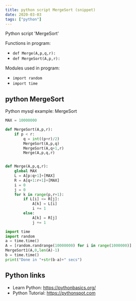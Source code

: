 ```yaml
---
title: python script MergeSort (snippet)
date: 2020-03-03
tags: ["python"]
---
```

Python script 'MergeSort'

Functions in program: 
* `def Merge(A,p,q,r):`
* `def MergeSort(A,p,r):`

Modules used in program: 
* `import random`
* `import time`

## python MergeSort

Python mysql example: MergeSort

```python
MAX = 10000000

def MergeSort(A,p,r):
    if p < r:
        q = int((p+r)/2)
        MergeSort(A,p,q)
        MergeSort(A,q+1,r)
        Merge(A,p,q,r)


def Merge(A,p,q,r):
    global MAX
    L = A[p:q+1]+[MAX]
    R = A[q+1:r+1]+[MAX]
    i = 0
    j = 0
    for k in range(p,r+1):
        if L[i] <= R[j]:
            A[k] = L[i]
            i += 1
        else:
            A[k] = R[j]
            j += 1

import time
import random
a = time.time()
A = [random.randrange(10000000) for i in range(1000000)]
MergeSort1(A,0,len(A)-1)
b = time.time()
print("Done in "+str(b-a)+" secs")

```

## Python links

- Learn Python: https://pythonbasics.org/
- Python Tutorial: https://pythonspot.com
